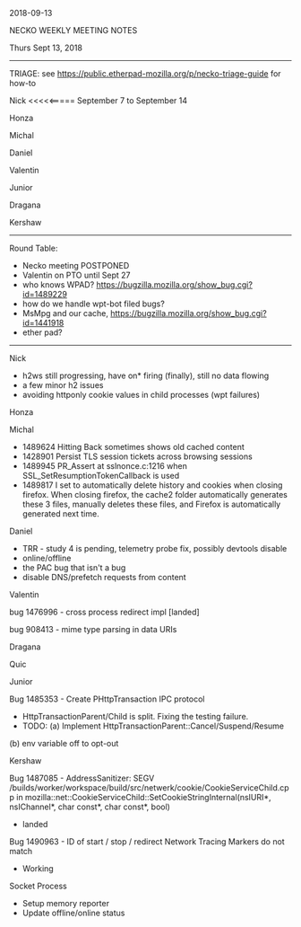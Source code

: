 2018-09-13

NECKO WEEKLY MEETING NOTES

Thurs Sept 13, 2018

-----------------------------------------------
TRIAGE: see https://public.etherpad-mozilla.org/p/necko-triage-guide for how-to

Nick <<<<<===== September 7 to September 14

Honza

Michal

Daniel

Valentin

Junior

Dragana

Kershaw

----------------------------------------------
Round Table:

- Necko meeting POSTPONED
 - Valentin on PTO until Sept 27
 - who knows WPAD? https://bugzilla.mozilla.org/show_bug.cgi?id=1489229
 - how do we handle wpt-bot filed bugs?
 - MsMpg and our cache, https://bugzilla.mozilla.org/show_bug.cgi?id=1441918
- ether pad?

----------------
Nick

- h2ws still progressing, have on* firing (finally), still no data flowing
- a few minor h2 issues
- avoiding httponly cookie values in child processes (wpt failures)

Honza

Michal

 - 1489624 Hitting Back sometimes shows old cached content
 - 1428901 Persist TLS session tickets across browsing sessions
 - 1489945 PR_Assert at sslnonce.c:1216 when SSL_SetResumptionTokenCallback is used
 - 1489817 I set to automatically delete history and cookies when closing firefox. When closing firefox, the cache2 folder automatically generates these 3 files, manually deletes these files, and Firefox is automatically generated next time.

Daniel

 - TRR - study 4 is pending, telemetry probe fix, possibly devtools disable
 - online/offline
 - the PAC bug that isn't a bug
 - disable DNS/prefetch requests from content

Valentin

bug 1476996 - cross process redirect impl [landed]

bug 908413 - mime type parsing in data URIs

Dragana

Quic

Junior

Bug 1485353 - Create PHttpTransaction IPC protocol

- HttpTransactionParent/Child is split. Fixing the testing failure.
- TODO:
(a) Implement HttpTransactionParent::Cancel/Suspend/Resume

(b) env variable off to opt-out

Kershaw

Bug 1487085 - AddressSanitizer: SEGV /builds/worker/workspace/build/src/netwerk/cookie/CookieServiceChild.cpp in mozilla::net::CookieServiceChild::SetCookieStringInternal(nsIURI*, nsIChannel*, char const*, char const*, bool)

 - landed

Bug 1490963 - ID of start / stop / redirect Network Tracing Markers do not match

 - Working

Socket Process

 - Setup memory reporter
 - Update offline/online status

